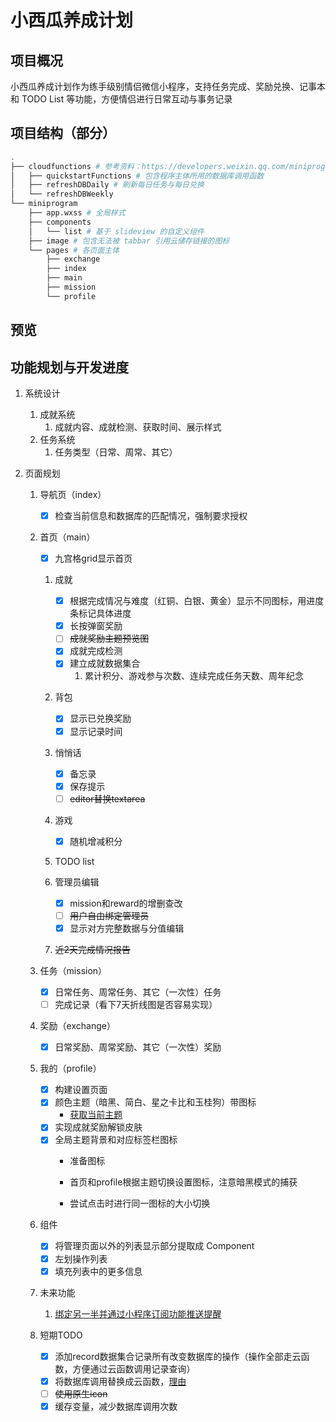 # 小西瓜养成计划

## 项目概况

小西瓜养成计划作为练手级别情侣微信小程序，支持任务完成、奖励兑换、记事本和 TODO List 等功能，方便情侣进行日常互动与事务记录

## 项目结构（部分）

```bash
.
├── cloudfunctions # 参考资料：https://developers.weixin.qq.com/miniprogram/dev/wxcloud/guide/functions.html
│   ├── quickstartFunctions # 包含程序主体所用的数据库调用函数
│   ├── refreshDBDaily # 刷新每日任务与每日兑换
│   └── refreshDBWeekly
└── miniprogram
    ├── app.wxss # 全局样式
    ├── components
    │   └── list # 基于 slideview 的自定义组件
    ├── image # 包含无法被 tabbar 引用云储存链接的图标
    └── pages # 各页面主体
        ├── exchange
        ├── index
        ├── main
        ├── mission
        └── profile
```

## 预览

## 功能规划与开发进度

1. 系统设计
   1. 成就系统
      1. 成就内容、成就检测、获取时间、展示样式
   2. 任务系统
      1. 任务类型（日常、周常、其它）
   
2. 页面规划
   1. 导航页（index）
      - [x]  检查当前信息和数据库的匹配情况，强制要求授权

   2. 首页（main）
   
      - [x] 九宫格grid显示首页

      1. 成就
         - [x] 根据完成情况与难度（红铜、白银、黄金）显示不同图标，用进度条标记具体进度
         - [x] 长按弹窗奖励
         - [ ] ~~成就奖励主题预览图~~
         - [x] 成就完成检测
         - [x] 建立成就数据集合
           1. 累计积分、游戏参与次数、连续完成任务天数、周年纪念
      2. 背包
         - [x]  显示已兑换奖励
         - [x]  显示记录时间
      3. 悄悄话
         - [x] 备忘录
         - [x] 保存提示
         - [ ] ~~editor替换textarea~~
      4. 游戏
         - [x] 随机增减积分
      5. TODO list
      6. 管理员编辑
   
         - [x] mission和reward的增删查改
         - [ ] ~~用户自由绑定管理员~~
         - [x] 显示对方完整数据与分值编辑
      7. ~~近2天完成情况报告~~
   
   3. 任务（mission）
      - [x] 日常任务、周常任务、其它（一次性）任务
      - [ ]  完成记录（看下7天折线图是否容易实现）
   
   4. 奖励（exchange）
      - [x] 日常奖励、周常奖励、其它（一次性）奖励
   
   5. 我的（profile）
   
      - [x] 构建设置页面
      - [x] 颜色主题（暗黑、简白、星之卡比和玉桂狗）带图标
        - [获取当前主题](https://developers.weixin.qq.com/miniprogram/dev/api/base/system/wx.getSystemInfoSync.html)
      - [x] 实现成就奖励解锁皮肤
      - [x] 全局主题背景和对应标签栏图标
        - 准备图标

        - 首页和profile根据主题切换设置图标，注意暗黑模式的捕获
        - 尝试点击时进行同一图标的大小切换
   
   6. 组件

      - [x] 将管理页面以外的列表显示部分提取成 Component
      - [x] 左划操作列表
      - [x] 填充列表中的更多信息
   
   7. 未来功能
      1. [绑定另一半并通过小程序订阅功能推送提醒](https://www.zhihu.com/question/52719661)

   8. 短期TODO
   
      - [x] 添加record数据集合记录所有改变数据库的操作（操作全部走云函数，方便通过云函数调用记录查询）
      - [x] 将数据库调用替换成云函数，[理由](https://developers.weixin.qq.com/community/develop/doc/00008603b683680f5d4caf69355c00)
      - [ ] ~~使用原生icon~~
      - [x] 缓存变量，减少数据库调用次数
